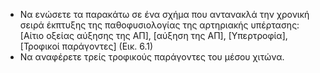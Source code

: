 * Να ενώσετε τα παρακάτω σε ένα σχήμα που αντανακλά την χρονική σειρά έκπτυξης της παθοφυσιολογίας της αρτηριακής υπέρτασης: [Αίτιο οξείας αύξησης της ΑΠ], [αύξηση της ΑΠ], [Υπερτροφία], [Τροφικοί παράγοντες] (Εικ. 6.1)
* Να αναφέρετε τρείς τροφικούς παράγοντες του μέσου χιτώνα. 
